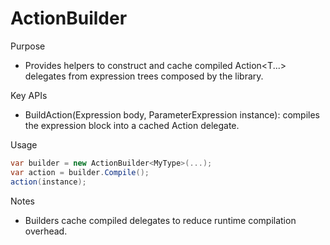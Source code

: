 # ActionBuilder

Purpose
- Provides helpers to construct and cache compiled Action<T...> delegates from expression trees composed by the library.

Key APIs
- BuildAction<T>(Expression body, ParameterExpression instance): compiles the expression block into a cached Action<T> delegate.

Usage
```csharp
var builder = new ActionBuilder<MyType>(...);
var action = builder.Compile();
action(instance);
```

Notes
- Builders cache compiled delegates to reduce runtime compilation overhead.
